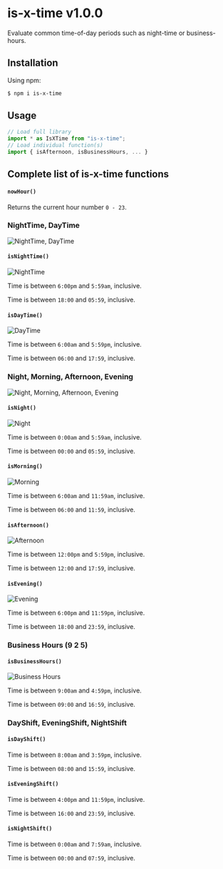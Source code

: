 # is-x-time v1.0.0

Evaluate common time-of-day periods such as night-time or business-hours.

## Installation

Using npm:

```sh
$ npm i is-x-time
```

## Usage

```js
// Load full library
import * as IsXTime from "is-x-time";
// Load individual function(s)
import { isAfternoon, isBusinessHours, ... } 
```

## Complete list of is-x-time functions

#### `nowHour()`

Returns the current hour number `0 - 23`.

### NightTime, DayTime 

![NightTime, DayTime](docs/gfx/night-time-day-time.svg)

#### `isNightTime()`

![NightTime](docs/gfx/night-time.svg)

Time is between `6:00pm` and `5:59am`, inclusive.

Time is between `18:00` and `05:59`, inclusive.

#### `isDayTime()`

![DayTime](docs/gfx/day-time.svg)

Time is between `6:00am` and `5:59pm`, inclusive.

Time is between `06:00` and `17:59`, inclusive.

### Night, Morning, Afternoon, Evening

![Night, Morning, Afternoon, Evening](docs/gfx/night-morning-afternoon-evening.svg)

#### `isNight()`

![Night](docs/gfx/night.svg)

Time is between `0:00am` and `5:59am`, inclusive.

Time is between `00:00` and `05:59`, inclusive.

#### `isMorning()`

![Morning](docs/gfx/morning.svg)

Time is between `6:00am` and `11:59am`, inclusive.

Time is between `06:00` and `11:59`, inclusive.

#### `isAfternoon()`

![Afternoon](docs/gfx/afternoon.svg)

Time is between `12:00pm` and `5:59pm`, inclusive.

Time is between `12:00` and `17:59`, inclusive.

#### `isEvening()`

![Evening](docs/gfx/evening.svg)

Time is between `6:00pm` and `11:59pm`, inclusive.

Time is between `18:00` and `23:59`, inclusive.

### Business Hours (9 2 5)

#### `isBusinessHours()`

![Business Hours](docs/gfx/business-hours.svg)

Time is between `9:00am` and `4:59pm`, inclusive.

Time is between `09:00` and `16:59`, inclusive.

### DayShift, EveningShift, NightShift

#### `isDayShift()`

Time is between `8:00am` and `3:59pm`, inclusive.

Time is between `08:00` and `15:59`, inclusive.

#### `isEveningShift()`

Time is between `4:00pm` and `11:59pm`, inclusive.

Time is between `16:00` and `23:59`, inclusive.

#### `isNightShift()`

Time is between `0:00am` and `7:59am`, inclusive.

Time is between `00:00` and `07:59`, inclusive.
